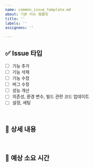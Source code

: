```yaml
---
name: common_issue_template.md
about: 기본 이슈 템플릿
title: ''
labels: ''
assignees: ''

---
```


## ✅ Issue 타입
<!--
하나 이상의 Issue 타입을 선택해주세요
-->
- [ ] 기능 추가
- [ ] 기능 삭제
- [ ] 기능 수정
- [ ] 버그 수정
- [ ] 성능 개선
- [ ] 의존성, 환경 변수, 빌드 관련 코드 업데이트
- [ ] 설정, 세팅

<br>

## 📂 상세 내용
<!--
	ex) Github 소셜 로그인 기능이 필요합니다.
-->

<br>

## 📅 예상 소요 시간
<!-- 
  ex) 2025년 2월 3일 ~ 2025년 2월 5일
-->
